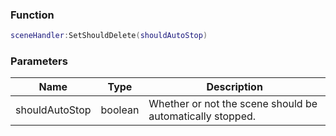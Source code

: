 
### Function
```lua
sceneHandler:SetShouldDelete(shouldAutoStop)
```

### Parameters
| Name | Type | Description |
| --- | --- | --- |
| shouldAutoStop | boolean | Whether or not the scene should be automatically stopped. |